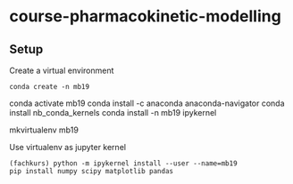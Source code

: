 # course-pharmacokinetic-modelling

## Setup

Create a virtual environment
```
conda create -n mb19
```
conda activate mb19
conda install -c anaconda anaconda-navigator
conda install nb_conda_kernels
conda install -n mb19 ipykernel 
  
mkvirtualenv mb19

Use virtualenv as jupyter kernel
```
(fachkurs) python -m ipykernel install --user --name=mb19
pip install numpy scipy matplotlib pandas
```
